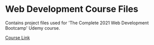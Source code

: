 # Web Development Course Files

Contains project files used for 'The Complete 2021 Web Development Bootcamp' Udemy course.

[Course Link](https://www.udemy.com/course/the-complete-web-development-bootcamp/)

